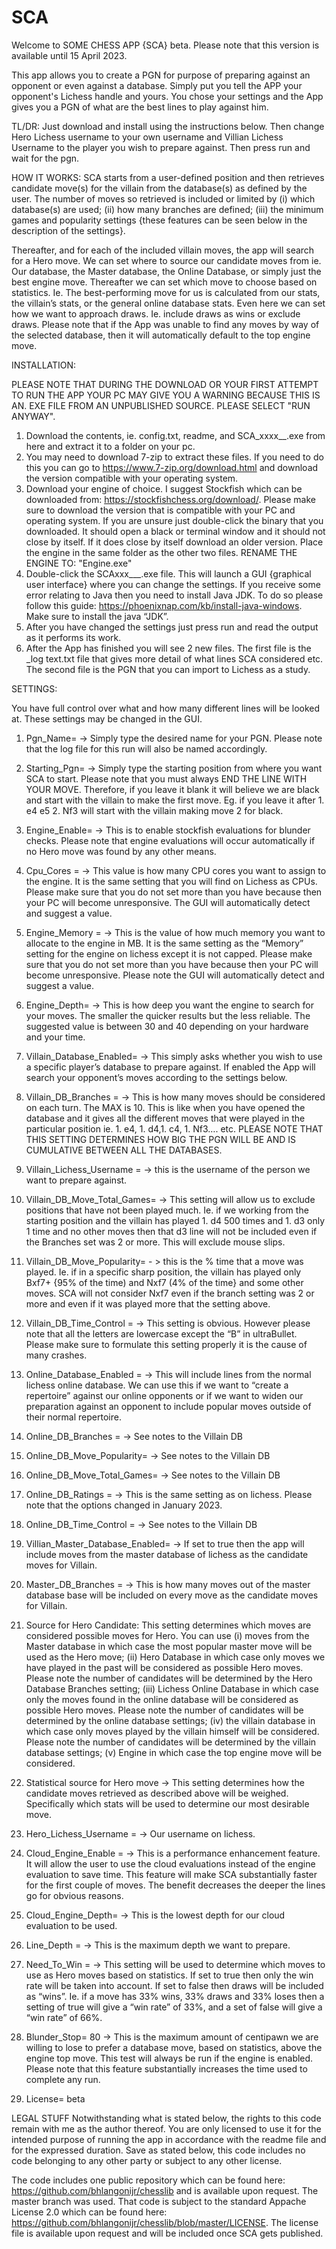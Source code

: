 # SCA
Welcome to SOME CHESS APP {SCA} beta. Please note that this version is available until 15 April 2023. 

This app allows you to create a PGN for purpose of preparing against an opponent or even against a database. 
Simply put you tell the APP your opponent's Lichess handle and yours. You chose your settings and the App gives you a PGN of what are the best lines to play against him.

TL/DR:
Just download and install using the instructions below. Then change Hero Lichess username to your own username and Villian Lichess Username to the player you wish to prepare against. Then press run and wait for the pgn.

HOW IT WORKS:
SCA starts from a user-defined position and then retrieves candidate move(s) for the villain from the database(s) as defined by the user. The number of moves so retrieved is included or limited by (i) which database(s) are used; (ii) how many branches are defined; (iii) the minimum games and popularity settings {these features can be seen below in the description of the settings}. 

Thereafter, and for each of the included villain moves, the app will search for a Hero move. We can set where to source our candidate moves from ie. Our database, the Master database, the Online Database, or simply just the best engine move. Thereafter we can set which move to choose based on statistics. Ie. The best-performing move for us is calculated from our stats, the villain’s stats, or the general online database stats.  Even here we can set how we want to approach draws. Ie. include draws as wins or exclude draws. Please note that if the App was unable to find any moves by way of the selected database, then it will automatically default to the top engine move. 

INSTALLATION: 

PLEASE NOTE THAT DURING THE DOWNLOAD OR YOUR FIRST ATTEMPT TO RUN THE APP YOUR PC MAY GIVE YOU A WARNING BECAUSE THIS IS AN. EXE FILE FROM AN UNPUBLISHED SOURCE. PLEASE SELECT "RUN ANYWAY". 
1)	Download the contents, ie. config.txt, readme, and SCA_xxxx__.exe from here and extract it to a folder on your pc. 
2) You may need to download 7-zip to extract these files. If you need to do this you can go to https://www.7-zip.org/download.html and download the version compatible with your operating system. 
3)	Download your engine of choice. I suggest Stockfish which can be downloaded from: https://stockfishchess.org/download/. Please make sure to download the version that is compatible with your PC and operating system. If you are unsure just double-click the binary that you downloaded. It should open a black or terminal window and it should not close by itself. If it does close by itself download an older version. Place the engine in the same folder as the other two files. RENAME THE ENGINE TO: "Engine.exe"
4)	Double-click the SCAxxx___.exe file. This will launch a GUI {graphical user interface} where you can change the settings. If you receive some error relating to Java then you need to install Java JDK. To do so please follow this guide: https://phoenixnap.com/kb/install-java-windows. Make sure to install the java “JDK”.
5) After you have changed the settings just press run and read the output as it performs its work. 
6)	After the App has finished you will see 2 new files. The first file is the _log text.txt file that gives more detail of what lines SCA considered etc. The second file is the PGN that you can import to Lichess as a study.

SETTINGS:


You have full control over what and how many different lines will be looked at. These settings may be changed in the GUI. 
1) Pgn_Name= -> Simply type the desired name for your PGN. Please note that the log file for this run will also be named accordingly. 
2) Starting_Pgn= -> Simply type the starting position from where you want SCA to start. Please note that you must always END THE LINE WITH YOUR MOVE. Therefore, if you leave it blank it will believe we are black and start with the villain to make the first move. Eg. if you leave it after 1. e4 e5 2. Nf3 will start with the villain making move 2 for black. 
3) Engine_Enable= -> This is to enable stockfish evaluations for blunder checks. Please note that engine evaluations will occur automatically if no Hero move was found by any other means. 
4) Cpu_Cores = -> This value is how many CPU cores you want to assign to the engine. It is the same setting that you will find on Lichess as CPUs. Please make sure that you do not set more than you have because then your PC will become unresponsive. The GUI will automatically detect and suggest a value.
5) Engine_Memory = -> This is the value of how much memory you want to allocate to the engine in MB. It is the same setting as the “Memory” setting for the engine on lichess except it is not capped. Please make sure that you do not set more than you have because then your PC will become unresponsive. Please note the GUI will automatically detect and suggest a value.

6) Engine_Depth= -> This is how deep you want the engine to search for your moves. The smaller the quicker results but the less reliable. The suggested value is between 30 and 40 depending on your hardware and your time. 
6)  Villain_Database_Enabled= -> This simply asks whether you wish to use a specific player’s database to prepare against. If enabled the App will search your opponent’s moves according to the settings below. 
7) Villain_DB_Branches = -> This is how many moves should be considered on each turn. The MAX is 10. This is like when you have opened the database and it gives all the different moves that were played in the particular position ie. 1. e4, 1. d4,1. c4, 1. Nf3…. etc. PLEASE NOTE THAT THIS SETTING DETERMINES HOW BIG THE PGN WILL BE AND IS CUMULATIVE BETWEEN ALL THE DATABASES. 
8)  Villain_Lichess_Username = -> this is the username of the person we want to prepare against.
9)  Villain_DB_Move_Total_Games= -> This setting will allow us to exclude positions that have not been played much. Ie. if we working from the starting position and the villain has played 1. d4 500 times and 1. d3 only 1 time and no other moves then that d3 line will not be included even if the Branches set was 2 or more. This will exclude mouse slips.
10)  Villain_DB_Move_Popularity= - > this is the % time that a move was played. Ie. if in a specific sharp position, the villain has played only Bxf7+ {95% of the time) and Nxf7 (4% of the time} and some other moves. SCA will not consider Nxf7 even if the branch setting was 2 or more and even if it was played more that the setting above.
11)  Villain_DB_Time_Control = -> This setting is obvious. However please note that all the letters are lowercase except the “B” in ultraBullet. Please make sure to formulate this setting properly it is the cause of many crashes. 
12)  Online_Database_Enabled = -> This will include lines from the normal lichess online database. We can use this if we want to “create a repertoire” against our online opponents or if we want to widen our preparation against an opponent to include popular moves outside of their normal repertoire.
13)  Online_DB_Branches = -> See notes to the Villain DB 
14)  Online_DB_Move_Popularity= -> See notes to the Villain DB 
15)  Online_DB_Move_Total_Games= -> See notes to the Villain DB 
16)  Online_DB_Ratings = -> This is the same setting as on lichess. Please note that the options changed in January 2023.
17)  Online_DB_Time_Control = -> See notes to the Villain DB 
18)  Villian_Master_Database_Enabled= -> If set to true then the app will include moves from the master database of lichess as the candidate moves for Villain. 
19)  Master_DB_Branches = -> This is how many moves out of the master database base will be included on every move as the candidate moves for Villain. 
20)  Source for Hero Candidate: This setting determines which moves are considered possible moves for Hero. You can use (i) moves from the Master database in which case the most popular master move will be used as the Hero move; (ii) Hero Database in which case only moves we have played in the past will be considered as possible Hero moves. Please note the number of candidates will be determined by the Hero Database Branches setting; (iii) Lichess Online Database in which case only the moves found in the online database will be considered as possible Hero moves. Please note the number of candidates will be determined by the online database settings; (iv) the villain database in which case only moves played by the villain himself will be considered. Please note the number of candidates will be determined by the villain database settings; (v) Engine in which case the top engine move will be considered.

21) Statistical source for Hero move -> This setting determines how the candidate moves retrieved as described above will be weighed. Specifically which stats will be used to determine our most desirable move. 
22)  Hero_Lichess_Username = -> Our username on lichess.
23)  Cloud_Engine_Enable = -> This is a performance enhancement feature. It will allow the user to use the cloud evaluations instead of the engine evaluation to save time. This feature will make SCA substantially faster for the first couple of moves. The benefit decreases the deeper the lines go for obvious reasons.
24)  Cloud_Engine_Depth= -> This is the lowest depth for our cloud evaluation to be used.
25)  Line_Depth = -> This is the maximum depth we want to prepare. 
26)  Need_To_Win = -> This setting will be used to determine which moves to use as Hero moves based on statistics. If set to true then only the win rate will be taken into account. If set to false then draws will be included as “wins”. Ie. if a move has 33% wins, 33% draws and 33% loses then a setting of true will give a “win rate” of 33%, and a set of false will give a “win rate” of 66%. 
27)  Blunder_Stop= 80 -> This is the maximum amount of centipawn we are willing to lose to prefer a database move, based on statistics,  above the engine top move. This test will always be run if the engine is enabled. Please note that this feature substantially increases the time used to complete any run.
23)  License= beta



LEGAL STUFF
Notwithstanding what is stated below, the rights to this code remain with me as the author thereof. You are only licensed to use it for the intended purpose of running the app in accordance with the readme file and for the expressed duration.
Save as stated below, this code includes no code belonging to any other party or subject to any other license.

The code includes one public repository which can be found here: https://github.com/bhlangonijr/chesslib and is available upon request. The master branch was used. That code is subject to the standard Appache License 2.0 which can be found here: https://github.com/bhlangonijr/chesslib/blob/master/LICENSE. The license file is available upon request and will be included once SCA gets published.
